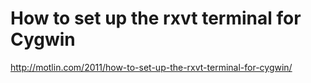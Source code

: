 How to set up the rxvt terminal for Cygwin
==========================================

http://motlin.com/2011/how-to-set-up-the-rxvt-terminal-for-cygwin/